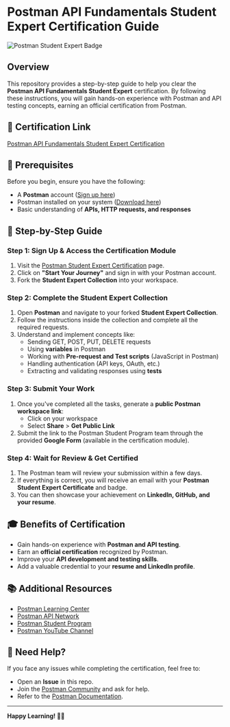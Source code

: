 # Postman API Fundamentals Student Expert Certification Guide

![Postman Student Expert Badge](https://www.postman.com/assets/images/students/student-expert-badge.svg)

## Overview
This repository provides a step-by-step guide to help you clear the **Postman API Fundamentals Student Expert** certification. By following these instructions, you will gain hands-on experience with Postman and API testing concepts, earning an official certification from Postman.

## 🔗 Certification Link
[Postman API Fundamentals Student Expert Certification](https://www.postman.com/student-program/student-expert/)  

## 🎯 Prerequisites
Before you begin, ensure you have the following:
- A **Postman** account ([Sign up here](https://www.postman.com/))
- Postman installed on your system ([Download here](https://www.postman.com/downloads/))
- Basic understanding of **APIs, HTTP requests, and responses**

## 🚀 Step-by-Step Guide

### Step 1: Sign Up & Access the Certification Module
1. Visit the [Postman Student Expert Certification](https://www.postman.com/student-program/student-expert/) page.
2. Click on **"Start Your Journey"** and sign in with your Postman account.
3. Fork the **Student Expert Collection** into your workspace.

### Step 2: Complete the Student Expert Collection
1. Open **Postman** and navigate to your forked **Student Expert Collection**.
2. Follow the instructions inside the collection and complete all the required requests.
3. Understand and implement concepts like:
   - Sending GET, POST, PUT, DELETE requests
   - Using **variables** in Postman
   - Working with **Pre-request and Test scripts** (JavaScript in Postman)
   - Handling authentication (API keys, OAuth, etc.)
   - Extracting and validating responses using **tests**

### Step 3: Submit Your Work
1. Once you've completed all the tasks, generate a **public Postman workspace link**:
   - Click on your workspace
   - Select **Share** > **Get Public Link**
2. Submit the link to the Postman Student Program team through the provided **Google Form** (available in the certification module).

### Step 4: Wait for Review & Get Certified
1. The Postman team will review your submission within a few days.
2. If everything is correct, you will receive an email with your **Postman Student Expert Certificate** and badge.
3. You can then showcase your achievement on **LinkedIn, GitHub, and your resume**.

## 🎓 Benefits of Certification
- Gain hands-on experience with **Postman and API testing**.
- Earn an **official certification** recognized by Postman.
- Improve your **API development and testing skills**.
- Add a valuable credential to your **resume and LinkedIn profile**.

## 📚 Additional Resources
- [Postman Learning Center](https://learning.postman.com/)
- [Postman API Network](https://www.postman.com/api-network/)
- [Postman Student Program](https://www.postman.com/student-program/)
- [Postman YouTube Channel](https://www.youtube.com/c/Postman)

## 📩 Need Help?
If you face any issues while completing the certification, feel free to:
- Open an **Issue** in this repo.
- Join the [Postman Community](https://community.postman.com/) and ask for help.
- Refer to the [Postman Documentation](https://learning.postman.com/docs/getting-started/introduction/).

---
**Happy Learning! 🚀🎉**

